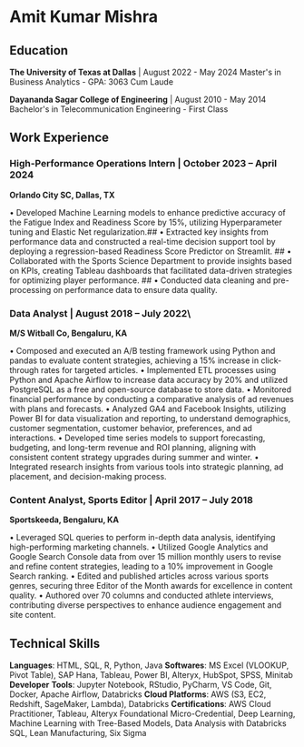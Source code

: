 # Amit Kumar Mishra

## Education
**The University of Texas at Dallas** | August 2022 - May 2024
Master's in Business Analytics - GPA: 3063 Cum Laude

**Dayananda Sagar College of Engineering** | August 2010 - May 2014
Bachelor's in Telecommunication Engineering - First Class

## Work Experience

### High-Performance Operations Intern | October 2023 – April 2024
**Orlando City SC, Dallas, TX**

•	Developed Machine Learning models to enhance predictive accuracy of the Fatigue Index and Readiness Score by 15%, utilizing Hyperparameter tuning and Elastic Net regularization.##
•	Extracted key insights from performance data and constructed a real-time decision support tool by deploying a regression-based Readiness Score Predictor on Streamlit. ##
•	Collaborated with the Sports Science Department to provide insights based on KPIs, creating Tableau dashboards that facilitated data-driven strategies for optimizing player performance. ##
•	Conducted data cleaning and pre-processing on performance data to ensure data quality. 

### Data Analyst | August 2018 – July 2022\
**M/S Witball Co, Bengaluru, KA**

•	Composed and executed an A/B testing framework using Python and pandas to evaluate content strategies, achieving a 15% increase in click-through rates for targeted articles. 
•	Implemented ETL processes using Python and Apache Airflow to increase data accuracy by 20% and utilized PostgreSQL as a free and open-source database to store data.
•	Monitored financial performance by conducting a comparative analysis of ad revenues with plans and forecasts. 
•	Analyzed GA4 and Facebook Insights, utilizing Power BI for data visualization and reporting, to understand demographics, customer segmentation, customer behavior, preferences, and ad interactions. 
•	Developed time series models to support forecasting, budgeting, and long-term revenue  and ROI planning, aligning with consistent content strategy upgrades during summer and winter. 
•	Integrated research insights from various tools into strategic planning, ad placement, and decision-making process.

### Content Analyst, Sports Editor | April 2017 – July 2018
**Sportskeeda, Bengaluru, KA**

•	Leveraged SQL queries to perform in-depth data analysis, identifying high-performing marketing channels.
•	Utilized Google Analytics and Google Search Console data from over 15 million monthly users to revise and refine content strategies, leading to a 10% improvement in Google Search ranking.
•	Edited and published articles across various sports genres, securing three Editor of the Month awards for excellence in content quality.
•	Authored over 70 columns and conducted athlete interviews, contributing diverse perspectives to enhance audience engagement and site content.

## Technical Skills
**Languages**: HTML, SQL, R, Python, Java
**Softwares**: MS Excel (VLOOKUP, Pivot Table), SAP Hana, Tableau, Power BI, Alteryx, HubSpot, SPSS, Minitab
**Developer** **Tools**: Jupyter Notebook, RStudio, PyCharm, VS Code, Git, Docker, Apache Airflow, Databricks
**Cloud Platforms**: AWS (S3, EC2, Redshift, SageMaker, Lambda), Databricks
**Certifications**: AWS Cloud Practitioner, Tableau, Alteryx Foundational Micro-Credential, Deep Learning, Machine Learning with Tree-Based Models, Data Analysis with Databricks SQL, Lean Manufacturing, Six Sigma


